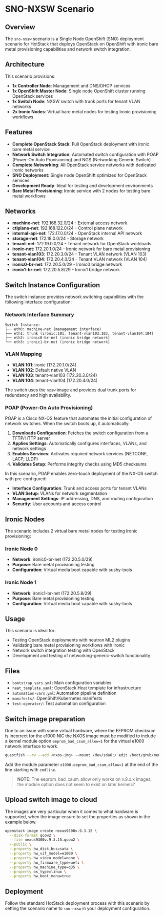 # SNO-NXSW Scenario

## Overview

The `sno-nxsw` scenario is a Single Node OpenShift (SNO) deployment scenario
for HotStack that deploys OpenStack on OpenShift with ironic bare metal
provisioning capabilities and network switch integration.

## Architecture

This scenario provisions:

- **1x Controller Node**: Management and DNS/DHCP services
- **1x OpenShift Master Node**: Single node OpenShift cluster running OpenStack services
- **1x Switch Node**: NXSW switch with trunk ports for tenant VLAN networks
- **2x Ironic Nodes**: Virtual bare metal nodes for testing Ironic provisioning workflows

## Features

- **Complete OpenStack Stack**: Full OpenStack deployment with ironic bare
  metal service
- **Network Switch Integration**: Automated switch configuration with
  POAP (Power-On Auto Provisioning) and NGS (Networking Generic Switch)
- **Complete Networking**: All OpenStack service networks with dedicated
  ironic networks
- **SNO Deployment**: Single node OpenShift optimized for OpenStack services
- **Development Ready**: Ideal for testing and development environments
- **Bare Metal Provisioning**: Ironic service with 2 nodes for testing bare
  metal workflows

## Networks

- **machine-net**: 192.168.32.0/24 - External access network
- **ctlplane-net**: 192.168.122.0/24 - Control plane network
- **internal-api-net**: 172.17.0.0/24 - OpenStack internal API network
- **storage-net**: 172.18.0.0/24 - Storage network
- **tenant-net**: 172.19.0.0/24 - Tenant network for OpenStack workloads
- **ironic-net**: 172.20.1.0/24 - Ironic network for bare metal provisioning
- **tenant-vlan103**: 172.20.3.0/24 - Tenant VLAN network (VLAN 103)
- **tenant-vlan104**: 172.20.4.0/24 - Tenant VLAN network (VLAN 104)
- **ironic0-br-net**: 172.20.5.0/29 - Ironic0 bridge network
- **ironic1-br-net**: 172.20.5.8/29 - Ironic1 bridge network

## Switch Instance Configuration

The switch instance provides network switching capabilities with the following
interface configuration:

### Network Interface Summary

```text
Switch Instance:
├── eth0: machine-net (management interface)
├── eth1: trunk (ironic:101, tenant-vlan103:103, tenant-vlan104:104)
├── eth2: ironic0-br-net (ironic bridge network)
└── eth3: ironic1-br-net (ironic bridge network)
```

### VLAN Mapping

- **VLAN 101**: ironic (172.20.1.0/24)
- **VLAN 102**: Default native VLAN
- **VLAN 103**: tenant-vlan103 (172.20.3.0/24)
- **VLAN 104**: tenant-vlan104 (172.20.4.0/24)

The switch uses the `nxsw` image and provides dual trunk ports for redundancy
and high availability.

### POAP (Power-On Auto Provisioning)

POAP is a Cisco NX-OS feature that automates the initial configuration of
network switches. When the switch boots up, it automatically:

1. **Downloads Configuration**: Fetches the switch configuration from a
   TFTP/HTTP server
2. **Applies Settings**: Automatically configures interfaces, VLANs, and
   network settings
3. **Enables Services**: Activates required network services (NETCONF, LACP, LLDP)
4. **Validates Setup**: Performs integrity checks using MD5 checksums

In this scenario, POAP enables zero-touch deployment of the NX-OS switch with pre-configured:

- **Interface Configuration**: Trunk and access ports for tenant VLANs
- **VLAN Setup**: VLANs for network segmentation
- **Management Settings**: IP addressing, DNS, and routing configuration
- **Security**: User accounts and access control

## Ironic Nodes

The scenario includes 2 virtual bare metal nodes for testing Ironic provisioning:

### Ironic Node 0

- **Network**: ironic0-br-net (172.20.5.0/29)
- **Purpose**: Bare metal provisioning testing
- **Configuration**: Virtual media boot capable with sushy-tools

### Ironic Node 1

- **Network**: ironic1-br-net (172.20.5.8/29)
- **Purpose**: Bare metal provisioning testing
- **Configuration**: Virtual media boot capable with sushy-tools

## Usage

This scenario is ideal for:

- Testing OpenStack deployments with neutron ML2 plugins
- Validating bare metal provisioning workflows with Ironic
- Network switch integration testing with OpenStack
- Development and testing of networking-generic-switch functionality

## Files

- `bootstrap_vars.yml`: Main configuration variables
- `heat_template.yaml`: OpenStack Heat template for infrastructure
- `automation-vars.yml`: Automation pipeline definition
- `manifests/`: OpenShift/Kubernetes manifests
- `test-operator/`: Test automation configuration

## Switch image preparation

Due to an issue with some virtual hardware, where the EEPROM checksum is
incorrect for the e1000 NIC the NXOS image must be modified to include a kernel
module option `eeprom_bad_csum_allow=1` for the virtual e1000 network interface
to work.

```bash
guestfish --rw --add <nxos-img> --mount /dev/sda6:/ edit /boot/grub/menu.lst.local
```

Add the module parameter `e1000.eeprom_bad_csum_allow=1` at the end of the
line starting with `cmdline`.

> **NOTE**: The eeprom_bad_csum_allow only works on v.9.x.x images, the module
> option does not seem to exist on later kernels?

## Upload switch image to cloud

The images are very particular when it comes to what hardware is supported,
when the image ensure to set the properties as shown in the example below.

```bash
openstack image create nexus9300v.9.3.15 \
  --disk-format qcow2 \
  --file nexus9300v.9.3.15.qcow2 \
  --public \
  --property hw_disk_bus=sata \
  --property hw_vif_model=e1000 \
  --property hw_video_model=none \
  --property hw_firmware_type=uefi \
  --property hw_machine_type=q35 \
  --property os_type=linux \
  --property hw_boot_menu=true
```

## Deployment

Follow the standard HotStack deployment process with this scenario by setting
the scenario name to `sno-nxsw` in your deployment configuration.
